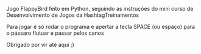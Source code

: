 Jogo FlappyBird feito em Python, seguindo as instruções do mini curso de Desenvolvimento de Jogos da HashtagTreinamentos

  Para jogar é só rodar o programa e apertar a tecla SPACE (ou espaço) para o pássaro flutuar e passar pelos canos

Obrigado por vir até aqui ;)
